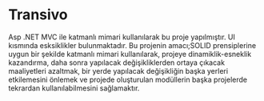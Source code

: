 # Transivo

Asp .NET MVC ile katmanlı mimari kullanılarak bu proje yapılmıştır. 
UI kısmında esksiklikler bulunmaktadır. Bu projenin amacı;SOLID prensiplerine uygun 
bir şekilde katmanlı mimari kullanılarak, projeye dinamiklik-esneklik kazandırma,
daha sonra yapılacak değişikliklerden ortaya çıkacak maaliyetleri azaltmak,
bir yerde yapılacak değişikliğin başka yerleri etkilemesini önlemek ve
projede oluşturulan modüllerin başka projelerde tekrardan kullanılabilmesini
sağlamaktır.
